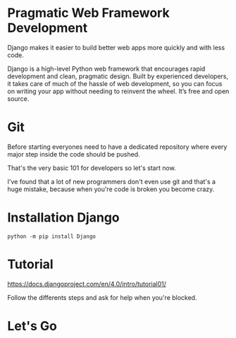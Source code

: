 # Pragmatic Web Framework Development

Django makes it easier to build better web apps more quickly and with less code.

Django is a high-level Python web framework that encourages rapid development and clean, pragmatic design. Built by experienced developers, it takes care of much of the hassle of web development, so you can focus on writing your app without needing to reinvent the wheel. It’s free and open source.

# Git

Before starting everyones need to have a dedicated repository where every major step inside the code should be pushed.

That's the very basic 101 for developers so let's start now.

I've found that a lot of new programmers don't even use git and that's a huge mistake, because when you're code is broken you become crazy.

# Installation Django

`python -m pip install Django`

# Tutorial

https://docs.djangoproject.com/en/4.0/intro/tutorial01/

Follow the differents steps and ask for help when you're blocked.

# Let's Go
